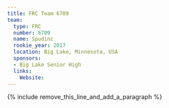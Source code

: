```yaml
---
title: FRC Team 6709
team:
  type: FRC
  number: 6709
  name: Spudinc
  rookie_year: 2017
  location: Big Lake, Minnesota, USA
  sponsors:
  - Big Lake Senior High
  links:
    Website:
---
```


{% include remove_this_line_and_add_a_paragraph %}